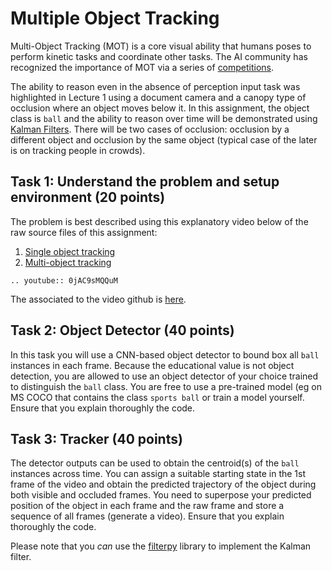 # Multiple Object Tracking

Multi-Object Tracking (MOT) is a core visual ability that humans poses to perform kinetic tasks and coordinate other tasks. The AI community has recognized the importance of MOT via a series of [competitions](https://motchallenge.net). 

 The ability to reason even in the absence of perception input task was highlighted in Lecture 1 using a document camera and a canopy type of occlusion where an object moves below it. In this assignment, the object class is `ball` and the ability to reason over time will be demonstrated using [Kalman Filters](https://en.wikipedia.org/wiki/Kalman_filter). There will be two cases of occlusion: occlusion by a different object and occlusion by the same object (typical case of the later is on tracking people in crowds). 

## Task 1: Understand the problem and setup environment (20 points)

The problem is best described using this explanatory video below of the raw source files of this assignment:

1. [Single object tracking](https://github.com/sseshadr/auvsi-cv-all/blob/master/objectTracking/examples/ball.mp4)
2. [Multi-object tracking](https://github.com/sseshadr/auvsi-cv-all/blob/master/objectTracking/examples/multiObject.avi)

```{eval-rst}
.. youtube:: 0jAC9sMQQuM
```

The associated to the video github is [here](https://github.com/sseshadr/auvsi-cv-all). 

## Task 2: Object Detector (40 points)

In this task you will use a CNN-based object detector to bound box all `ball` instances in each frame. Because the educational value is  not object detection, you are allowed to use an object detector of your choice trained to distinguish the `ball` class. You are free to use a pre-trained model (eg on MS COCO that contains the class `sports ball` or train a model yourself.  Ensure that you explain thoroughly the code. 


## Task 3: Tracker (40 points)

The detector outputs can be used to obtain the centroid(s) of the `ball` instances across time. You can assign a suitable starting state in the 1st frame of the video and obtain the predicted trajectory of the object during both visible and occluded frames. You need to superpose your predicted position of the object in each frame and the raw frame and store a sequence of all frames (generate a video).  Ensure that you explain thoroughly the code. 

Please note that you *can* use the [filterpy](https://filterpy.readthedocs.io/en/latest/#) library to implement the Kalman filter.



